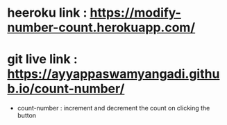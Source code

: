 # heeroku link : https://modify-number-count.herokuapp.com/
# git live link : https://ayyappaswamyangadi.github.io/count-number/
* count-number : increment and decrement the count on clicking the button
